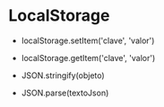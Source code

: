 # LocalStorage

- localStorage.setItem('clave', 'valor')
- localStorage.getItem('clave', 'valor')

- JSON.stringify(objeto)
- JSON.parse(textoJson)